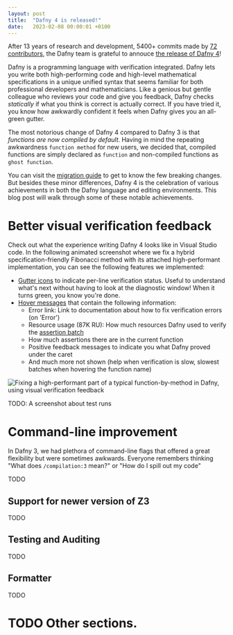 ```yaml
---
layout: post
title:  "Dafny 4 is released!"
date:   2023-02-08 00:00:01 +0100
---
```

After 13 years of research and development, 5400+ commits made by [72 contributors](https://github.com/dafny-lang/dafny/graphs/contributors), the Dafny team is grateful to annouce [the release of Dafny 4](https://github.com/dafny-lang/dafny/releases)!

Dafny is a programming language with verification integrated.
Dafny lets you write both high-performing code and high-level mathematical specifications in a unique unified syntax that seems familiar for both professional developers and mathematicians.
Like a genious but gentle colleague who reviews your code and give you feedback, Dafny checks _statically_ if what you think is correct is
actually correct. If you have tried it, you know how awkwardly confident
it feels when Dafny gives you an all-green gutter.


The most notorious change of Dafny 4 compared to Dafny 3 is that _functions are now compiled by default_. Having in mind the repeating awkwardness `function method` for new users, we decided that, compiled functions are simply declared as `function` and non-compiled functions as `ghost function`.

You can visit the [migration guide](https://github.com/dafny-lang/ide-vscode/wiki/Quick-migration-guide-from-Dafny-3.X-to-Dafny-4.0) to get to know the few breaking changes.
But besides these minor differences, Dafny 4 is the celebration of various achievements in both the Dafny language and editing environments.
This blog post will walk through some of these notable achievements.

# Better visual verification feedback

Check out what the experience writing Dafny 4 looks like in Visual Studio code.
In the following animated screenshot where we fix a hybrid specification-friendly Fibonacci method with its attached high-performant implementation, you can see the following features we implemented:
* [Gutter icons](https://dafny.org/latest/DafnyRef/DafnyRef#sec-gutter-highlights) to indicate per-line verification status.
  Useful to understand what's next without having to look at the diagnostic window! When it turns green, you know you're done.
* [Hover messages](https://github.com/dafny-lang/dafny/pull/1946) that contain the following information:
  * Error link: Link to documentation about how to fix verification errors (on 'Error')
  * Resource usage (87K RU): How much resources Dafny used to verify the [assertion batch](https://dafny.org/latest/DafnyRef/DafnyRef#sec-assertion-batches)
  * How much assertions there are in the current function
  * Positive feedback messages to indicate you what Dafny proved under the caret
  * And much more not shown (help when verification is slow, slowest batches when hovering the function name)

![Fixing a high-performant part of a typical function-by-method in Dafny, using visual verification feedback](/blog/images/Dafny4IDEFeatures.gif)

TODO: A screenshot about test runs

# Command-line improvement

In Dafny 3, we had plethora of command-line flags that offered a great flexibility but were sometimes awkwards. Everyone remembers thinking "What does `/compilation:3` mean?" or "How do I spill out my code"

TODO

## Support for newer version of Z3

TODO

## Testing and Auditing

TODO

## Formatter

TODO

# TODO Other sections.